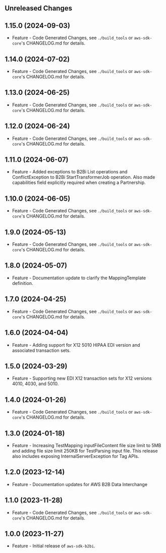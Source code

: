Unreleased Changes
------------------

1.15.0 (2024-09-03)
------------------

* Feature - Code Generated Changes, see `./build_tools` or `aws-sdk-core`'s CHANGELOG.md for details.

1.14.0 (2024-07-02)
------------------

* Feature - Code Generated Changes, see `./build_tools` or `aws-sdk-core`'s CHANGELOG.md for details.

1.13.0 (2024-06-25)
------------------

* Feature - Code Generated Changes, see `./build_tools` or `aws-sdk-core`'s CHANGELOG.md for details.

1.12.0 (2024-06-24)
------------------

* Feature - Code Generated Changes, see `./build_tools` or `aws-sdk-core`'s CHANGELOG.md for details.

1.11.0 (2024-06-07)
------------------

* Feature - Added exceptions to B2Bi List operations and ConflictException to B2Bi StartTransformerJob operation. Also made capabilities field explicitly required when creating a Partnership.

1.10.0 (2024-06-05)
------------------

* Feature - Code Generated Changes, see `./build_tools` or `aws-sdk-core`'s CHANGELOG.md for details.

1.9.0 (2024-05-13)
------------------

* Feature - Code Generated Changes, see `./build_tools` or `aws-sdk-core`'s CHANGELOG.md for details.

1.8.0 (2024-05-07)
------------------

* Feature - Documentation update to clarify the MappingTemplate definition.

1.7.0 (2024-04-25)
------------------

* Feature - Code Generated Changes, see `./build_tools` or `aws-sdk-core`'s CHANGELOG.md for details.

1.6.0 (2024-04-04)
------------------

* Feature - Adding support for X12 5010 HIPAA EDI version and associated transaction sets.

1.5.0 (2024-03-29)
------------------

* Feature - Supporting new EDI X12 transaction sets for X12 versions 4010, 4030, and 5010.

1.4.0 (2024-01-26)
------------------

* Feature - Code Generated Changes, see `./build_tools` or `aws-sdk-core`'s CHANGELOG.md for details.

1.3.0 (2024-01-18)
------------------

* Feature - Increasing TestMapping inputFileContent file size limit to 5MB and adding file size limit 250KB for TestParsing input file. This release also includes exposing InternalServerException for Tag APIs.

1.2.0 (2023-12-14)
------------------

* Feature - Documentation updates for AWS B2B Data Interchange

1.1.0 (2023-11-28)
------------------

* Feature - Code Generated Changes, see `./build_tools` or `aws-sdk-core`'s CHANGELOG.md for details.

1.0.0 (2023-11-27)
------------------

* Feature - Initial release of `aws-sdk-b2bi`.

